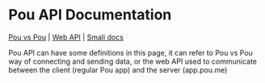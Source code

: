 # Pou API Documentation
[Pou vs Pou](./pvp.md) | [Web API](./api.md) | [Smali docs](./smalidex.md)

Pou API can have some definitions in this page, it can refer to Pou vs Pou way of connecting and sending data, or the web API used to communicate between the client (regular Pou app) and the server (app.pou.me)
